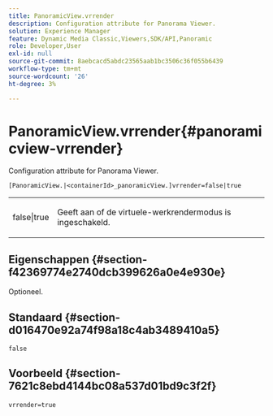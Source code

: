```yaml
---
title: PanoramicView.vrrender
description: Configuration attribute for Panorama Viewer.
solution: Experience Manager
feature: Dynamic Media Classic,Viewers,SDK/API,Panoramic
role: Developer,User
exl-id: null
source-git-commit: 8aebcacd5abdc23565aab1bc3506c36f055b6439
workflow-type: tm+mt
source-wordcount: '26'
ht-degree: 3%

---
```


# PanoramicView.vrrender{#panoramicview-vrrender}

Configuration attribute for Panorama Viewer.

`[PanoramicView.|<containerId>_panoramicView.]vrrender=false|true`

<table id="table_pan6483932C2482CA9794DDD7313FD7C"> 
 <tbody> 
  <tr> 
   <td colname="col1"> <p> <span class="codeph"> false|true</span> </p> </td> 
   <td colname="col2"> <p> Geeft aan of de virtuele-werkrendermodus is ingeschakeld.</p> </td> 
  </tr> 
 </tbody> 
</table>

## Eigenschappen {#section-f42369774e2740dcb399626a0e4e930e}

Optioneel.


## Standaard {#section-d016470e92a74f98a18c4ab3489410a5}

`false`

## Voorbeeld {#section-7621c8ebd4144bc08a537d01bd9c3f2f}

```
vrrender=true
```
